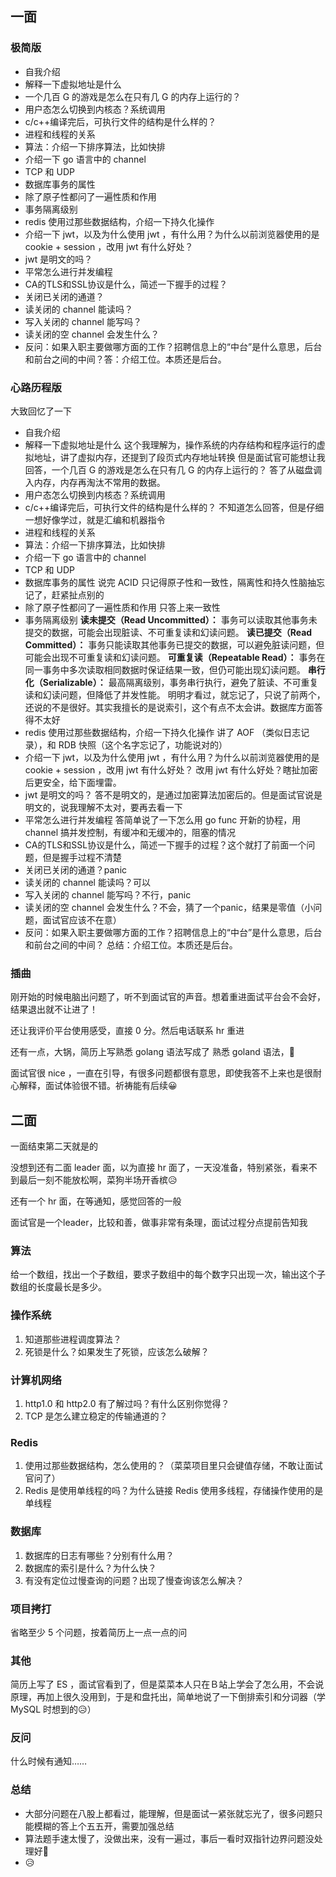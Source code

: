 ## 一面
### 极简版
- 自我介绍
- 解释一下虚拟地址是什么
- 一个几百 G 的游戏是怎么在只有几 G 的内存上运行的？
- 用户态怎么切换到内核态？系统调用
- c/c++编译完后，可执行文件的结构是什么样的？
- 进程和线程的关系
- 算法：介绍一下排序算法，比如快排
- 介绍一下 go 语言中的 channel 
- TCP 和 UDP
- 数据库事务的属性
- 除了原子性都问了一遍性质和作用
- 事务隔离级别
- redis 使用过那些数据结构，介绍一下持久化操作
- 介绍一下 jwt，以及为什么使用 jwt ，有什么用？为什么以前浏览器使用的是 cookie + session ，改用 jwt 有什么好处？
- jwt 是明文的吗？
- 平常怎么进行并发编程
- CA的TLS和SSL协议是什么，简述一下握手的过程？
- 关闭已关闭的通道？
- 读关闭的 channel 能读吗？
- 写入关闭的 channel 能写吗？
- 读关闭的空 channel 会发生什么？
- 反问：如果入职主要做哪方面的工作？招聘信息上的“中台”是什么意思，后台和前台之间的中间？答：介绍工位。本质还是后台。
### 心路历程版
大致回忆了一下
- 自我介绍
- 解释一下虚拟地址是什么
  这个我理解为，操作系统的内存结构和程序运行的虚拟地址，讲了虚拟内存，还提到了段页式内存地址转换
  但是面试官可能想让我回答，一个几百 G 的游戏是怎么在只有几 G 的内存上运行的？
  答了从磁盘调入内存，内存再淘汰不常用的数据。
- 用户态怎么切换到内核态？系统调用
- c/c++编译完后，可执行文件的结构是什么样的？
  不知道怎么回答，但是仔细一想好像学过，就是汇编和机器指令
- 进程和线程的关系
- 算法：介绍一下排序算法，比如快排
- 介绍一下 go 语言中的 channel 
- TCP 和 UDP
- 数据库事务的属性
  说完 ACID 只记得原子性和一致性，隔离性和持久性脑抽忘记了，赶紧扯点别的
- 除了原子性都问了一遍性质和作用
  只答上来一致性
- 事务隔离级别
  **读未提交（Read Uncommitted）：** 事务可以读取其他事务未提交的数据，可能会出现脏读、不可重复读和幻读问题。
  **读已提交（Read Committed）：** 事务只能读取其他事务已提交的数据，可以避免脏读问题，但可能会出现不可重复读和幻读问题。
  **可重复读（Repeatable Read）：** 事务在同一事务中多次读取相同数据时保证结果一致，但仍可能出现幻读问题。
  **串行化（Serializable）：** 最高隔离级别，事务串行执行，避免了脏读、不可重复读和幻读问题，但降低了并发性能。
  明明才看过，就忘记了，只说了前两个，还说的不是很好。其实我擅长的是说索引，这个有点不太会讲。数据库方面答得不太好
- redis 使用过那些数据结构，介绍一下持久化操作
  讲了 AOF （类似日志记录），和  RDB 快照（这个名字忘记了，功能说对的）
- 介绍一下 jwt，以及为什么使用 jwt ，有什么用？为什么以前浏览器使用的是 cookie + session ，改用 jwt 有什么好处？
  改用 jwt 有什么好处？瞎扯加密后更安全，给下面埋雷。
- jwt 是明文的吗？
  答不是明文的，是通过加密算法加密后的。但是面试官说是明文的，说我理解不太对，要再去看一下
- 平常怎么进行并发编程
  答简单说了一下怎么用 go func 开新的协程，用 channel 搞并发控制，有缓冲和无缓冲的，阻塞的情况
- CA的TLS和SSL协议是什么，简述一下握手的过程？这个就打了前面一个问题，但是握手过程不清楚
- 关闭已关闭的通道？panic
- 读关闭的 channel 能读吗？可以
- 写入关闭的 channel 能写吗？不行，panic
- 读关闭的空 channel 会发生什么？不会，猜了一个panic，结果是零值（小问题，面试官应该不在意）
- 反问：如果入职主要做哪方面的工作？招聘信息上的“中台”是什么意思，后台和前台之间的中间？
  总结：介绍工位。本质还是后台。
### 插曲
刚开始的时候电脑出问题了，听不到面试官的声音。想着重进面试平台会不会好，结果退出就不让进了！

还让我评价平台使用感受，直接 0 分。然后电话联系 hr 重进

还有一点，大锅，简历上写熟悉 golang 语法写成了 熟悉 goland 语法，🤡

面试官很 nice ，一直在引导，有很多问题都很有意思，即使我答不上来也是很耐心解释，面试体验很不错。祈祷能有后续😀

## 二面
一面结束第二天就是的

没想到还有二面 leader 面，以为直接 hr 面了，一天没准备，特别紧张，看来不到最后一刻不能放松啊，菜狗半场开香槟😥

还有一个 hr 面，在等通知，感觉回答的一般

面试官是一个leader，比较和善，做事非常有条理，面试过程分点提前告知我
### 算法
给一个数组，找出一个子数组，要求子数组中的每个数字只出现一次，输出这个子数组的长度最长是多少。
### 操作系统
1. 知道那些进程调度算法？
2. 死锁是什么？如果发生了死锁，应该怎么破解？
### 计算机网络
1. http1.0 和 http2.0 有了解过吗？有什么区别你觉得？
2. TCP 是怎么建立稳定的传输通道的？
### Redis
1. 使用过那些数据结构，怎么使用的？（菜菜项目里只会键值存储，不敢让面试官问了）
2. Redis 是使用单线程的吗？为什么链接 Redis 使用多线程，存储操作使用的是单线程
### 数据库
1. 数据库的日志有哪些？分别有什么用？
2. 数据库的索引是什么？为什么快？
3. 有没有定位过慢查询的问题？出现了慢查询该怎么解决？
### 项目拷打
省略至少 5 个问题，按着简历上一点一点的问
### 其他
简历上写了 ES ，面试官看到了，但是菜菜本人只在Ｂ站上学会了怎么用，不会说原理，再加上很久没用到，于是和盘托出，简单地说了一下倒排索引和分词器（学 MySQL 时想到的😥）
### 反问
什么时候有通知……
### 总结
- 大部分问题在八股上都看过，能理解，但是面试一紧张就忘光了，很多问题只能模糊的答上个五五开，需要加强总结
- 算法题手速太慢了，没做出来，没有一遍过，事后一看时双指针边界问题没处理好🤡
- 😥